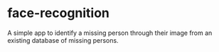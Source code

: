 # face-recognition
A simple app to identify a missing person through their image from an existing database of missing persons.
